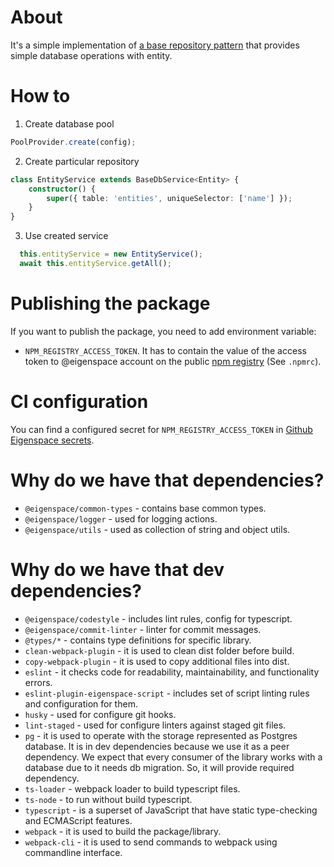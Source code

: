# About

It's a simple implementation of [a base repository pattern](https://martinfowler.com/eaaCatalog/repository.html#:~:text=Repository%20also%20supports%20the%20objective,pattern%20in%20Domain%20Driven%20Design%20.)
that provides simple database operations with entity.

# How to

1. Create database pool
  ```typescript
  PoolProvider.create(config);
  ```
2. Create particular repository
  ```typescript
  class EntityService extends BaseDbService<Entity> {
      constructor() {
          super({ table: 'entities', uniqueSelector: ['name'] });
      }
  }
  ```
3. Use created service
  ```typescript
    this.entityService = new EntityService();
    await this.entityService.getAll();
  ```
  
# Publishing the package

If you want to publish the package, you need to add environment variable:

* `NPM_REGISTRY_ACCESS_TOKEN`. It has to contain the value of the access token 
  to @eigenspace account on the public [npm registry](https://www.npmjs.com/)
  (See `.npmrc`). 
  
# CI configuration

You can find a configured secret for `NPM_REGISTRY_ACCESS_TOKEN` in
[Github Eigenspace secrets](https://github.com/organizations/eigen-space/settings/secrets/actions).

# Why do we have that dependencies?

* `@eigenspace/common-types` - contains base common types.
* `@eigenspace/logger` - used for logging actions.
* `@eigenspace/utils` - used as collection of string and object utils.

# Why do we have that dev dependencies?

* `@eigenspace/codestyle` - includes lint rules, config for typescript.
* `@eigenspace/commit-linter` - linter for commit messages.
* `@types/*` - contains type definitions for specific library.
* `clean-webpack-plugin` - it is used to clean dist folder before build.
* `copy-webpack-plugin` - it is used to copy additional files into dist.
* `eslint` - it checks code for readability, maintainability, and functionality errors.
* `eslint-plugin-eigenspace-script` - includes set of script linting rules
  and configuration for them.
* `husky` - used for configure git hooks.
* `lint-staged` - used for configure linters against staged git files.
* `pg` - it is used to operate with the storage represented as
  Postgres database. It is in dev dependencies because we use it as a peer dependency.
  We expect that every consumer of the library works with a database due to it needs
  db migration. So, it will provide required dependency.
* `ts-loader` - webpack loader to build typescript files.
* `ts-node` - to run without build typescript.
* `typescript` - is a superset of JavaScript that have static type-checking and ECMAScript features.
* `webpack` - it is used to build the package/library.
* `webpack-cli` - it is used to send commands to webpack using commandline interface.